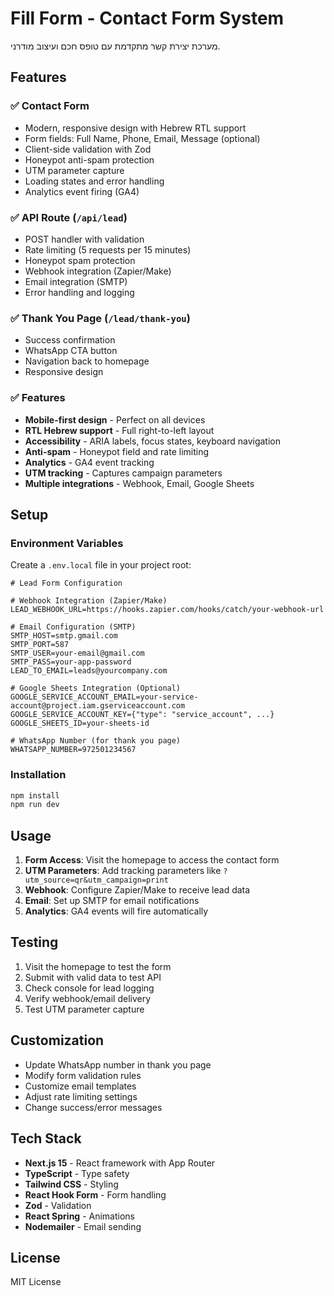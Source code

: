 # Fill Form - Contact Form System

מערכת יצירת קשר מתקדמת עם טופס חכם ועיצוב מודרני.

## Features

### ✅ Contact Form
- Modern, responsive design with Hebrew RTL support
- Form fields: Full Name, Phone, Email, Message (optional)
- Client-side validation with Zod
- Honeypot anti-spam protection
- UTM parameter capture
- Loading states and error handling
- Analytics event firing (GA4)

### ✅ API Route (`/api/lead`)
- POST handler with validation
- Rate limiting (5 requests per 15 minutes)
- Honeypot spam protection
- Webhook integration (Zapier/Make)
- Email integration (SMTP)
- Error handling and logging

### ✅ Thank You Page (`/lead/thank-you`)
- Success confirmation
- WhatsApp CTA button
- Navigation back to homepage
- Responsive design

### ✅ Features
- **Mobile-first design** - Perfect on all devices
- **RTL Hebrew support** - Full right-to-left layout
- **Accessibility** - ARIA labels, focus states, keyboard navigation
- **Anti-spam** - Honeypot field and rate limiting
- **Analytics** - GA4 event tracking
- **UTM tracking** - Captures campaign parameters
- **Multiple integrations** - Webhook, Email, Google Sheets

## Setup

### Environment Variables

Create a `.env.local` file in your project root:

```env
# Lead Form Configuration

# Webhook Integration (Zapier/Make)
LEAD_WEBHOOK_URL=https://hooks.zapier.com/hooks/catch/your-webhook-url

# Email Configuration (SMTP)
SMTP_HOST=smtp.gmail.com
SMTP_PORT=587
SMTP_USER=your-email@gmail.com
SMTP_PASS=your-app-password
LEAD_TO_EMAIL=leads@yourcompany.com

# Google Sheets Integration (Optional)
GOOGLE_SERVICE_ACCOUNT_EMAIL=your-service-account@project.iam.gserviceaccount.com
GOOGLE_SERVICE_ACCOUNT_KEY={"type": "service_account", ...}
GOOGLE_SHEETS_ID=your-sheets-id

# WhatsApp Number (for thank you page)
WHATSAPP_NUMBER=972501234567
```

### Installation

```bash
npm install
npm run dev
```

## Usage

1. **Form Access**: Visit the homepage to access the contact form
2. **UTM Parameters**: Add tracking parameters like `?utm_source=qr&utm_campaign=print`
3. **Webhook**: Configure Zapier/Make to receive lead data
4. **Email**: Set up SMTP for email notifications
5. **Analytics**: GA4 events will fire automatically

## Testing

1. Visit the homepage to test the form
2. Submit with valid data to test API
3. Check console for lead logging
4. Verify webhook/email delivery
5. Test UTM parameter capture

## Customization

- Update WhatsApp number in thank you page
- Modify form validation rules
- Customize email templates
- Adjust rate limiting settings
- Change success/error messages

## Tech Stack

- **Next.js 15** - React framework with App Router
- **TypeScript** - Type safety
- **Tailwind CSS** - Styling
- **React Hook Form** - Form handling
- **Zod** - Validation
- **React Spring** - Animations
- **Nodemailer** - Email sending

## License

MIT License
